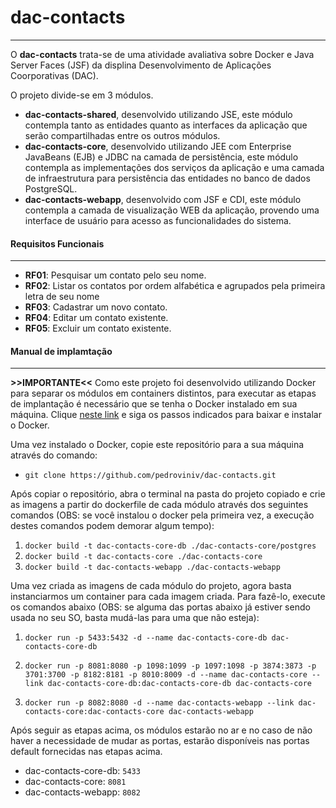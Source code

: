 # dac-contacts
___
O **dac-contacts** trata-se de uma atividade avaliativa sobre Docker e Java Server Faces (JSF) da displina Desenvolvimento de Aplicações Coorporativas (DAC).

O projeto divide-se em 3 módulos.

- **dac-contacts-shared**, desenvolvido utilizando JSE, este módulo contempla tanto as entidades quanto as interfaces da aplicação que serão compartilhadas entre os outros módulos.
- **dac-contacts-core**, desenvolvido utilizando JEE com Enterprise JavaBeans (EJB) e JDBC na camada de persistência, este módulo contempla as implementações dos serviços da aplicação e uma camada de infraestrutura para persistência das entidades no banco de dados PostgreSQL.
- **dac-contacts-webapp**, desenvolvido com JSF e CDI, este módulo contempla a camada de visualização WEB da aplicação, provendo uma interface de usuário para acesso as funcionalidades do sistema.

#### Requisitos Funcionais
___
- **RF01**: Pesquisar um contato pelo seu nome.
- **RF02**: Listar os contatos por ordem alfabética e agrupados pela primeira letra de seu nome
- **RF03**: Cadastrar um novo contato.
- **RF04**: Editar um contato existente.
- **RF05**: Excluir um contato existente.

#### Manual de implamtação
___
**>>IMPORTANTE<<**
Como este projeto foi desenvolvido utilizando Docker para separar os módulos em containers distintos, para executar as etapas de implantação é necessário que se tenha o Docker instalado em sua máquina. Clique [neste link](https://docs.docker.com/engine/getstarted/step_one/#step-1-get-docker) e siga os passos indicados para baixar e instalar o Docker.

Uma vez instalado o Docker, copie este repositório para a sua máquina através
do comando:
- `git clone https://github.com/pedroviniv/dac-contacts.git`

Após copiar o repositório, abra o terminal na pasta do projeto copiado e crie as imagens a partir do dockerfile de cada módulo através dos seguintes comandos (OBS: se você instalou o docker pela primeira vez, a execução destes comandos podem demorar algum tempo):
1. `docker build -t dac-contacts-core-db ./dac-contacts-core/postgres`
2. `docker build -t dac-contacts-core ./dac-contacts-core`
3. `docker build -t dac-contacts-webapp ./dac-contacts-webapp`

Uma vez criada as imagens de cada módulo do projeto, agora basta instanciarmos um container para cada imagem criada. Para fazê-lo, execute os comandos abaixo (OBS: se alguma das portas abaixo já estiver sendo usada no seu SO, basta mudá-las para uma que não esteja):
1. `docker run -p 5433:5432 -d --name dac-contacts-core-db dac-contacts-core-db`

2. `docker run -p 8081:8080 -p 1098:1099 -p 1097:1098 -p 3874:3873 -p 3701:3700 -p 8182:8181 -p 8010:8009 -d --name dac-contacts-core --link dac-contacts-core-db:dac-contacts-core-db dac-contacts-core`

3. `docker run -p 8082:8080 -d --name dac-contacts-webapp --link dac-contacts-core:dac-contacts-core dac-contacts-webapp`

Após seguir as etapas acima, os módulos estarão no ar e no caso de não haver a necessidade de mudar as portas, estarão disponíveis nas portas default fornecidas nas etapas acima.
- dac-contacts-core-db: `5433`
- dac-contacts-core: `8081`
- dac-contacts-webapp: `8082`







